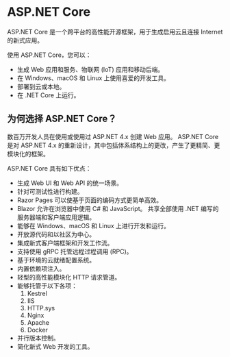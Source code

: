 # ASP.NET Core

ASP.NET Core 是一个跨平台的高性能开源框架，用于生成启用云且连接 Internet 的新式应用。

使用 ASP.NET Core，您可以：
- 生成 Web 应用和服务、物联网 (IoT) 应用和移动后端。
- 在 Windows、macOS 和 Linux 上使用喜爱的开发工具。
- 部署到云或本地。
- 在 .NET Core 上运行。

## 为何选择 ASP.NET Core？

数百万开发人员在使用或使用过 ASP.NET 4.x 创建 Web 应用。 ASP.NET Core 是对 ASP.NET 4.x 的重新设计，其中包括体系结构上的更改，产生了更精简、更模块化的框架。

ASP.NET Core 具有如下优点：

- 生成 Web UI 和 Web API 的统一场景。
- 针对可测试性进行构建。
- Razor Pages 可以使基于页面的编码方式更简单高效。
- Blazor 允许在浏览器中使用 C# 和 JavaScript。 共享全部使用 .NET 编写的服务器端和客户端应用逻辑。
- 能够在 Windows、macOS 和 Linux 上进行开发和运行。
- 开放源代码和以社区为中心。
- 集成新式客户端框架和开发工作流。
- 支持使用 gRPC 托管远程过程调用 (RPC)。
- 基于环境的云就绪配置系统。
- 内置依赖项注入。
- 轻型的高性能模块化 HTTP 请求管道。
- 能够托管于以下各项：
    1. Kestrel
    2. IIS
    3. HTTP.sys
    4. Nginx
    5. Apache
    6. Docker
- 并行版本控制。
- 简化新式 Web 开发的工具。